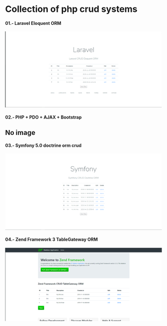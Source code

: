 # Collection of php crud systems

#### 01.- Laravel Eloquent ORM<br>
![Screenshot](/laravel-eloquent-orm-crud/data_model.gif)<br>
#### 02.- PHP + PDO + AJAX + Bootstrap
## No image
#### 03.- Symfony 5.0 doctrine orm crud
![Screenshot](/symfony-doctrine-orm-crud/data_model.gif)<br>
#### 04.- Zend Framework 3 TableGateway ORM<br>
![Screenshot](/zend-framework3-tablegateway-orm-crud/data_model.gif)<br>
 
	